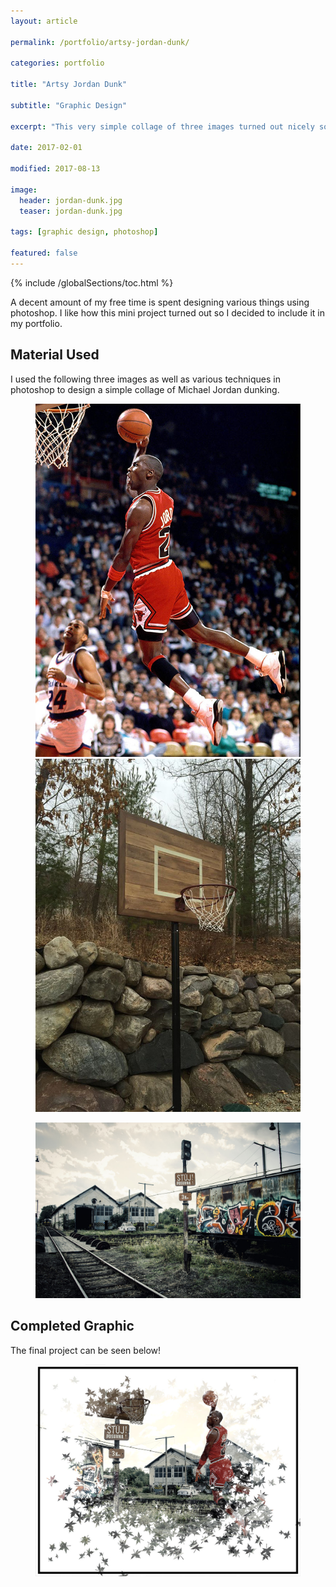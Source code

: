 ```yaml
---
layout: article

permalink: /portfolio/artsy-jordan-dunk/

categories: portfolio

title: "Artsy Jordan Dunk"

subtitle: "Graphic Design"

excerpt: "This very simple collage of three images turned out nicely so I decided to include it in my portfolio."

date: 2017-02-01

modified: 2017-08-13

image: 
  header: jordan-dunk.jpg
  teaser: jordan-dunk.jpg
  
tags: [graphic design, photoshop]

featured: false
---
```


{% include /globalSections/toc.html %}

A decent amount of my free time is spent designing various things using photoshop. I like how this mini project turned out so I decided to include it in my portfolio.

## Material Used

I used the following three images as well as various techniques in photoshop to design a simple collage of Michael Jordan dunking.

<figure class="half">
  <a href="/assets/images/post-dunk/jordan.jpg" title="Original image of Jordan."><img src="/assets/images/post-dunk/jordan.jpg" alt="Original image of Jordan."></a>
  <a href="/assets/images/post-dunk/goal.jpg" title="Original image of goal."><img src="/assets/images/post-dunk/goal.jpg" alt="Original image of goal."></a>
</figure>

<figure class="half">
  <a href="/assets/images/post-dunk/background.jpg" title="Original background image."><img src="/assets/images/post-dunk/background.jpg" alt="Original background image."></a>
</figure>

## Completed Graphic

The final project can be seen below!

<figure class="full">
  <a href="/assets/images/post-dunk/jordan-dunk.jpg" title="Final image."><img src="/assets/images/post-dunk/jordan-dunk.jpg" alt="Final image."></a>
</figure>
